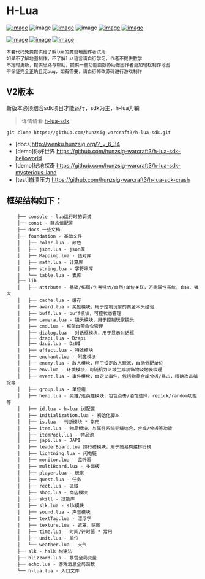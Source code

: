 # H-Lua

[![image](https://img.shields.io/badge/english-EN_US-blue.svg)](https://github.com/hunzsig-warcraft3/h-lua/blob/main/README_EN-US.md)
![image](https://img.shields.io/badge/license-MIT-blue.svg)
[![image](https://img.shields.io/badge/doc-技术文档-blue.svg)](http://wenku.hunzsig.org/?_=_6_34)
![image](https://img.shields.io/badge/version-2-blue.svg)
[![image](https://img.shields.io/badge/author-hunzsig-red.svg)](https://www.hunzsig.com)
[![image](https://img.shields.io/badge/QQ-325338043-green.svg)](https://qm.qq.com/cgi-bin/qm/qr?k=NYlOpKUo9vEUQ3gN_UBvRUci9avq0tqB&jump_from=webapi)

[![image](https://img.shields.io/badge/demo-你好世界-orange.svg)](https://github.com/hunzsig-warcraft3/h-lua-sdk-helloworld)
[![image](https://img.shields.io/badge/demo-秘地探奇-orange.svg)](https://github.com/hunzsig-warcraft3/h-lua-sdk-mysterious-land)
[![image](https://img.shields.io/badge/test-崩溃压力-lightgrey.svg)](https://github.com/hunzsig-warcraft3/h-lua-sdk-crash)

```
本套代码免费提供给了解lua的魔兽地图作者试用
如果不了解地图制作，不了解lua语言请自行学习，作者不提供教学
不定时更新，提供思路与帮助，提供一些功能函数协助做图作者更加轻松制作地图
不保证完全正确且无bug，如有需要，请自行修改源码进行游戏制作
```

## V2版本
新版本必须结合sdk项目才能运行，sdk为主，h-lua为辅
> 详情请看 [h-lua-sdk](https://github.com/hunzsig-warcraft3/h-lua-sdk)
```
git clone https://github.com/hunzsig-warcraft3/h-lua-sdk.git
```

 * [docs]http://wenku.hunzsig.org/?_=_6_34
 * [demo]你好世界 https://github.com/hunzsig-warcraft3/h-lua-sdk-helloworld
 * [demo]秘地探奇 https://github.com/hunzsig-warcraft3/h-lua-sdk-mysterious-land
 * [test]崩溃压力 https://github.com/hunzsig-warcraft3/h-lua-sdk-crash

## 框架结构如下：
```
    ├── console - lua运行时的调试
    │── const - 静态值配置
    ├── docs 一些文档
    │── foundation - 基础文件
    │   ├── color.lua - 颜色
    │   ├── json.lua - json库
    │   ├── Mapping.lua - 值对库
    │   ├── math.lua - 计算库
    │   ├── string.lua - 字符串库
    │   └── table.lua - 表库
    ├── lib
    │   ├── attrbute - 基础/拓展/伤害特效/自然/单位关联，万能属性系统，自由、强大
    │   ├── cache.lua - 缓存
    │   ├── award.lua - 奖励模块，用于控制玩家的黄金木头经验
    │   ├── buff.lua - buff模块，可控状态管理
    │   ├── camera.lua - 镜头模块，用于控制玩家镜头
    │   ├── cmd.lua - 框架自带命令管理
    │   ├── dialog.lua - 对话框模块，用于显示对话框
    │   ├── dzapi.lua - Dzapi
    │   ├── dzui.lua - DzUI
    │   ├── effect.lua - 特效模块
    │   ├── enchant.lua - 附魔模块
    │   ├── enemy.lua - 敌人模块，用于设定敌人玩家，自动分配单位
    │   ├── env.lua - 环境模块，可随机为区域生成装饰物及地表纹理
    │   ├── event.lua - 事件模块，自定义事件，包括物品合成分拆/暴击，精确攻击捕捉等
    │   ├── group.lua - 单位组
    │   ├── hero.lua - 英雄/选英雄模块，包含点击/酒馆选择，repick/random功能等
    │   ├── id.lua - h-lua id配置
    │   ├── initialization.lua - 初始化脚本
    │   ├── is.lua - 判断模块 * 常用
    │   ├── item.lua - 物品模块，与属性系统无缝结合，合成/分拆等功能
    │   ├── itemPool.lua - 物品池
    │   ├── japi.lua - JAPI
    │   ├── leaderBoard.lua 排行榜模块，用于简易构建排行榜
    │   ├── lightning.lua - 闪电链
    │   ├── monitor.lua - 监听器
    │   ├── multiBoard.lua - 多面板
    │   ├── player.lua - 玩家
    │   ├── quest.lua - 任务
    │   ├── rect.lua - 区域
    │   ├── shop.lua - 商店模块
    │   ├── skill - 技能库
    │   ├── slk.lua - slk模块
    │   ├── sound.lua - 声音模块
    │   ├── textTag.lua - 漂浮字
    │   ├── texture.lua - 遮罩、贴图
    │   ├── time.lua - 时间/计时器 * 常用
    │   ├── unit.lua - 单位
    │   └── weather.lua - 天气
    ├── slk - hslk 构建法
    ├── blizzard.lua - 暴雪全局变量
    ├── echo.lua - 游戏消息全局函数
    └── h-lua.lua - 入口文件
```
